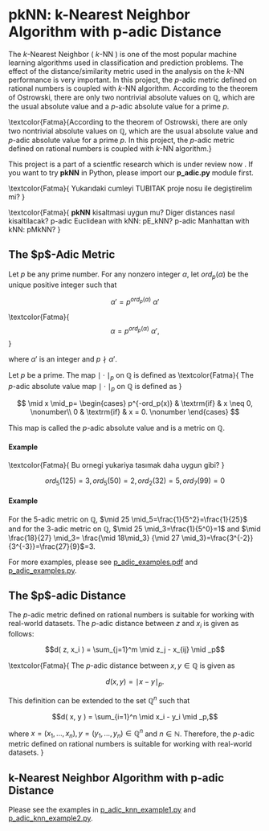 # pkNN: k-Nearest Neighbor Algorithm with p-adic Distance

The $k$-Nearest Neighbor ( $k$-NN ) is one of the most popular machine learning algorithms used in classification and prediction problems. 
The effect of the distance/similarity metric used in the analysis on the $k$-NN performance is very important. 
In this project, the $p$-adic metric defined on rational numbers is coupled with $k$-NN algorithm. 
According to the theorem of Ostrowski, there are only two nontrivial absolute values on $\mathbb{Q}$, which are the usual absolute value and a $p$-adic absolute value for a prime $p$. 


\textcolor{Fatma}{According to the theorem of Ostrowski, there are only two nontrivial absolute values on $\mathbb{Q}$, which are the usual absolute value and $p$-adic absolute value for a prime $p$. In this project, the $p$-adic metric defined on rational numbers is coupled with $k$-NN algorithm.}

This project is a part of a scientfic research which is under review now . If you want to try <b>pkNN</b> in Python, please import our <b>p_adic.py</b> module first.

\textcolor{Fatma}{ Yukarıdaki cumleyi TUBITAK proje nosu ile degiştirelim mi? }

\textcolor{Fatma}{ <b>pkNN</b> kisaltmasi uygun mu? Diger distances nasıl kisaltilacak? p-adic Euclidean with kNN: pE_kNN? p-adic Manhattan with kNN: pMkNN? }

<h2>The $p$-Adic Metric </h2>

Let $p$ be any prime number. For any nonzero integer $\alpha$, let $ord_p(\alpha)$ be the unique positive integer such that

$$\alpha' = p^{ord_p ( \alpha )} \ \alpha' $$

 \textcolor{Fatma}{ $$\alpha = p^{ord_p ( \alpha )} \ \alpha', $$ }

where $\alpha'$ is an integer and $p  \nmid \alpha'$.

Let $p$ be a prime. The map $\mid \cdot \mid_p$ on $\mathbb{Q}$ is defined as   \textcolor{Fatma}{ The $p$-adic absolute value map $\mid \cdot \mid_p$ on $\mathbb{Q}$ is defined as }

$$ 
\mid x \mid_p= 
\begin{cases}
p^{-ord_p(x)} & \textrm{if} & x \neq 0, \nonumber\\
0 & \textrm{if} & x = 0. \nonumber
\end{cases}
$$

This map is called the $p$-adic absolute value and is a metric on $\mathbb{Q}$.

<h4>Example</h4>   \textcolor{Fatma}{ Bu ornegi yukariya tasımak daha uygun gibi? }

$$ord_5(125)=3, ord_5(50)=2, ord_2(32)=5, ord_7(99)=0$$

<h4>Example</h4> 

For the 5-adic metric on $\mathbb{Q}$, $\mid 25 \mid_5=\frac{1}{5^2}=\frac{1}{25}$ and  for the 3-adic metric on $\mathbb{Q}$,     $\mid 25 \mid_3=\frac{1}{5^0}=1$ and     $\mid \frac{18}{27} \mid_3= \frac{\mid 18\mid_3} {\mid 27 \mid_3}=\frac{3^{-2}}{3^{-3}}=\frac{27}{9}$=3.

For more examples, please see <a href="https://github.com/elifkrtl/pkNN/blob/main/p_adic_examples.pdf" target="_blank">p_adic_examples.pdf</a> and <a href="https://github.com/elifkrtl/pkNN/blob/main/p_adic_examples.py" target="_blank">p_adic_examples.py</a>.

<h2> The $p$-adic Distance </h2>

The $p$-adic metric defined on rational numbers is suitable for working with real-world datasets. The $p$-adic distance between $z$ and $x_i$ is given as follows:

$$d( z, x_i ) = \sum_{j=1}^m \mid z_j - x_{ij} \mid _p$$

\textcolor{Fatma}{ The $p$-adic distance between $x, y \in \mathbb{Q}$ is given as 

$$d( x, y ) = \mid x - y \mid _p.$$

This definition can be extended to the set $\mathbb{Q}^n$ such that

$$d( x, y ) = \sum_{i=1}^n \mid x_i - y_i \mid _p,$$

where $x=(x_1, \dots, x_n),  y=(y_1, \dots, y_n) \in \mathbb{Q}^n$ and $n\in \mathbb{N}$. Therefore, the $p$-adic metric defined on rational numbers is suitable for working with real-world datasets. }

<h2> k-Nearest Neighbor Algorithm with p-adic Distance </h2>

Please see the examples in <a href="https://github.com/elifkrtl/pkNN/blob/main/p_adic_knn_example1.py" target="_blank">p_adic_knn_example1.py</a> and <a href="https://github.com/elifkrtl/pkNN/blob/main/p_adic_knn_example2.py" target="_blank">p_adic_knn_example2.py</a>.
